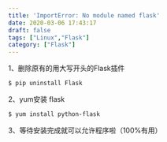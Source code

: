 ```yaml
---
title: 'ImportError: No module named flask'
date: 2020-03-06 17:43:17
draft: false
tags: ["Linux","Flask"]
category: ["Flask"]
---
```


1、删除原有的用大写开头的Flask插件

```bash
$ pip uninstall Flask
```

2、yum安装 flask
```bash
$ yum install python-flask
```

3、等待安装完成就可以允许程序啦（100%有用）